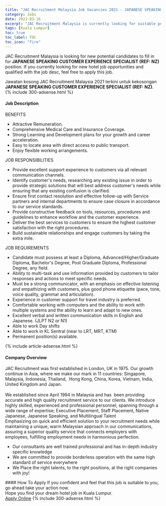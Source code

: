 ```yaml
---
title: "JAC Recruitment Malaysia Job Vacancies 2021 - JAPANESE SPEAKING CUSTOMER EXPERIENCE SPECIALIST (REF: NZ)" 
category: Jobs 
date: 2021-03-16 
excerpt: "JAC Recruitment Malaysia is currently looking for suitable person to fill in the JAPANESE SPEAKING CUSTOMER EXPERIENCE SPECIALIST (REF: NZ) which positioned at Kuala Lumpur" 
tags: [Kuala Lumpur] 
toc: true 
toc_label: TOC 
toc_icon: "fire" 
--- 
```


<p>JAC Recruitment Malaysia is looking for new potential candidates to fill in for <b>JAPANESE SPEAKING CUSTOMER EXPERIENCE SPECIALIST (REF: NZ)</b> position. If you currently looking for new hotel job opportunities and qualified with the job desc, feel free to apply this job.
</p>Jawatan kosong JAC Recruitment Malaysia 2021 terkini untuk kekosongan <b>JAPANESE SPEAKING CUSTOMER EXPERIENCE SPECIALIST (REF: NZ)</b>. 
{% include 300-adsense.html %} 
<div><div><h4>Job Description</h4></div><div><div><span><div><div>BENEFITS<ul><li>Attractive Remuneration.</li><li>Comprehensive Medical Care and Insurance Coverage.</li><li>Strong Learning and Development plans for your growth and career acceleration.</li><li>Easy to locate area with direct access to public transport.</li><li>Enjoy flexible working arrangements.</li></ul><div>JOB RESPONSIBILITIES</div><ul><li>Provide excellent support experience to customers via all relevant communication channels.</li><li>Identify customer's needs, researching any existing issue in order to provide strategic solutions that will best address customer's needs while ensuring that any existing confusion is clarified.</li><li>Ensure first contact resolution and effective follow-up with Service partners and internal departments to ensure case closure in accordance to our service standards.</li><li>Provide constructive feedback on tools, resources, procedures and guidelines to enhance workflow and the customer experience.</li><li>Deliver the best services to customers to ensure the highest customer satisfaction with the right procedures.</li><li>Build sustainable relationships and engage customers by taking the extra mile.</li></ul><div>JOB REQUIREMENTS</div><ul><li>Candidate must possess at least a Diploma, Advanced/Higher/Graduate Diploma, Bachelor's Degree, Post Graduate Diploma, Professional Degree, any field.</li><li>Ability to multi-task and use information provided by customers to tailor responses and actions to meet specific needs.</li><li>Must be a strong communicator, with an emphasis on effective listening and empathizing with customers, plus good phone etiquette (pace, tone, voice quality, grammar and articulation).</li><li>Experience in customer support for travel industry is preferred.</li><li>Comfortable working with computers and the ability to work with multiple systems and the ability to learn and adapt to new ones.</li><li>Excellent verbal and written communication skills in English and Japanese. (JLPT N2 or N1)</li><li>Able to work Day shifts</li><li>Able to work in KL Sentral (near to LRT, MRT, KTM)</li><li>Permanent position(s) available.</li></ul></div></div></span></div></div></div> 
{% include article-adsense.html %} 
<div><div><h4>Company Overview</h4></div><div><div><span><div><div>
	JAC Recruitment was first established in London, UK in 1975. Our growth continue in Asia, where we make our mark in 11 countries: Singapore, Malaysia, Indonesia,&#160;Thailand, &#160;Hong Kong, China,&#160;Korea, Vietnam, India, United Kingdom and Japan.</div>
<div>
<br>
	We established since April 1994 in Malaysia and has &#160;been providing accurate and high quality recruitment service to our clients. We introduce highly skilled, experienced and professional personnel, spanning through a wide range of expertise; Executive Placement, Staff Placement, Native Japanese, Japanese Speaking, and Multilingual Talent&#160;</div>
<div>
	Emphasizing on quick and efficient solution to your recruitment needs while maintaining a unique, warm Malaysian approach in our communications, assuring a superior quality service that connects employers with employees, fulfilling employment needs in harmonious perfection.</div>
<ul>
<li>
		Our consultants are well trained professional and has in-depth industry specific knowledge</li>
<li>
		We are committed to provide borderless operation with the same high standard of service everywhere</li>
<li>
		We Place the right talents, to the right positions, at the right companies with joy!</li>
</ul></div></span></div></div></div> 
#### How To Apply 
If you confident and feel that this job is suitable to you, go ahead take your action now. <br/> 
Hope you find your dream hotel job in Kuala Lumpur. <br/> 
<a href="https://www.jobstreet.com.my/en/job/japanese-speaking-customer-experience-specialist-ref:-nz-4508321?jobId=jobstreet-my-job-4508321" class="btn btn--info" target="_blank" rel="nofollow noopenner">Apply Online</a> 
{% include 300-adsense.html %} 